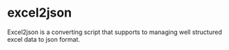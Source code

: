 excel2json
==========

Excel2json is a converting script that supports to managing well structured excel data to json format.